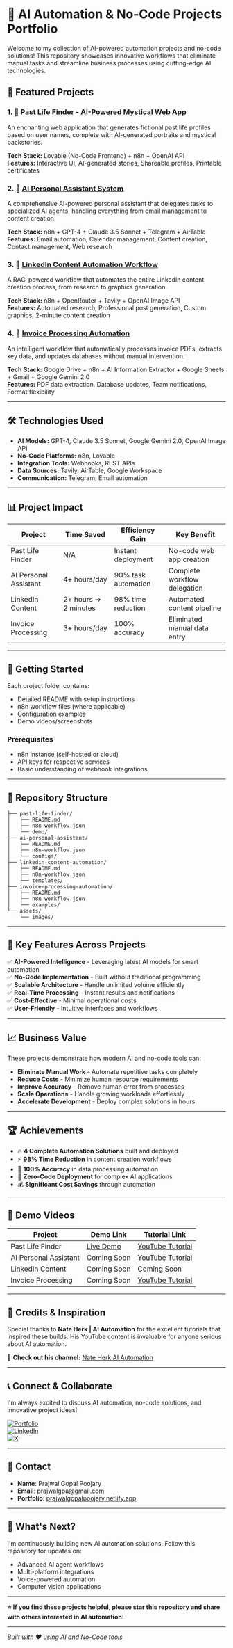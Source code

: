 # 🚀 AI Automation & No-Code Projects Portfolio

Welcome to my collection of AI-powered automation projects and no-code solutions! This repository showcases innovative workflows that eliminate manual tasks and streamline business processes using cutting-edge AI technologies.

## 🌟 Featured Projects

### 1. 🔮 [Past Life Finder - AI-Powered Mystical Web App](https://github.com/PrajwalGpy/Past-Life-Finder)
An enchanting web application that generates fictional past life profiles based on user names, complete with AI-generated portraits and mystical backstories.

**Tech Stack:** Lovable (No-Code Frontend) + n8n + OpenAI API  
**Features:** Interactive UI, AI-generated stories, Shareable profiles, Printable certificates

### 2. 🤖 [AI Personal Assistant System](https://github.com/PrajwalGpy/Personal-Assistant)
A comprehensive AI-powered personal assistant that delegates tasks to specialized AI agents, handling everything from email management to content creation.

**Tech Stack:** n8n + GPT-4 + Claude 3.5 Sonnet + Telegram + AirTable  
**Features:** Email automation, Calendar management, Content creation, Contact management, Web research

### 3. 📝 [LinkedIn Content Automation Workflow](https://github.com/PrajwalGpy/LinkedIn-Content-Automation-Workflow)
A RAG-powered workflow that automates the entire LinkedIn content creation process, from research to graphics generation.

**Tech Stack:** n8n + OpenRouter + Tavily + OpenAI Image API  
**Features:** Automated research, Professional post generation, Custom graphics, 2-minute content creation

### 4. 💼 [Invoice Processing Automation](https://github.com/PrajwalGpy/Invoice-Processing-Automation)
An intelligent workflow that automatically processes invoice PDFs, extracts key data, and updates databases without manual intervention.

**Tech Stack:** Google Drive + n8n + AI Information Extractor + Google Sheets + Gmail + Google Gemini 2.0  
**Features:** PDF data extraction, Database updates, Team notifications, Format flexibility

---

## 🛠️ Technologies Used

- **AI Models:** GPT-4, Claude 3.5 Sonnet, Google Gemini 2.0, OpenAI Image API
- **No-Code Platforms:** n8n, Lovable
- **Integration Tools:** Webhooks, REST APIs
- **Data Sources:** Tavily, AirTable, Google Workspace
- **Communication:** Telegram, Email automation

---

## 📊 Project Impact

| Project | Time Saved | Efficiency Gain | Key Benefit |
|---------|------------|-----------------|-------------|
| Past Life Finder | N/A | Instant deployment | No-code web app creation |
| AI Personal Assistant | 4+ hours/day | 90% task automation | Complete workflow delegation |
| LinkedIn Content | 2+ hours → 2 minutes | 98% time reduction | Automated content pipeline |
| Invoice Processing | 3+ hours/day | 100% accuracy | Eliminated manual data entry |

---

## 🚀 Getting Started

Each project folder contains:
- Detailed README with setup instructions
- n8n workflow files (where applicable)
- Configuration examples
- Demo videos/screenshots

### Prerequisites
- n8n instance (self-hosted or cloud)
- API keys for respective services
- Basic understanding of webhook integrations

---

## 📁 Repository Structure

```
├── past-life-finder/
│   ├── README.md
│   ├── n8n-workflow.json
│   └── demo/
├── ai-personal-assistant/
│   ├── README.md
│   ├── n8n-workflow.json
│   └── configs/
├── linkedin-content-automation/
│   ├── README.md
│   ├── n8n-workflow.json
│   └── templates/
├── invoice-processing-automation/
│   ├── README.md
│   ├── n8n-workflow.json
│   └── examples/
└── assets/
    └── images/
```

---

## 🎯 Key Features Across Projects

✅ **AI-Powered Intelligence** - Leveraging latest AI models for smart automation  
✅ **No-Code Implementation** - Built without traditional programming  
✅ **Scalable Architecture** - Handle unlimited volume efficiently  
✅ **Real-Time Processing** - Instant results and notifications  
✅ **Cost-Effective** - Minimal operational costs  
✅ **User-Friendly** - Intuitive interfaces and workflows

---

## 📈 Business Value

These projects demonstrate how modern AI and no-code tools can:
- **Eliminate Manual Work** - Automate repetitive tasks completely
- **Reduce Costs** - Minimize human resource requirements
- **Improve Accuracy** - Remove human error from processes
- **Scale Operations** - Handle growing workloads effortlessly
- **Accelerate Development** - Deploy complex solutions in hours

---

## 🏆 Achievements

- 🔥 **4 Complete Automation Solutions** built and deployed
- ⚡ **98% Time Reduction** in content creation workflows
- 🎯 **100% Accuracy** in data processing automation
- 🚀 **Zero-Code Deployment** for complex AI applications
- 💰 **Significant Cost Savings** through automation

---

## 🎥 Demo Videos

| Project | Demo Link | Tutorial Link |
|---------|-----------|---------------|
| Past Life Finder | [Live Demo](https://lnkd.in/g55xXMGZ) | [YouTube Tutorial](https://lnkd.in/gsQPwbgb) |
| AI Personal Assistant | Coming Soon | [YouTube Tutorial](https://lnkd.in/gvi2ftau) |
| LinkedIn Content | Coming Soon | Coming Soon |
| Invoice Processing | Coming Soon | [YouTube Tutorial](https://lnkd.in/gsQPwbgb) |

---

## 🙏 Credits & Inspiration

Special thanks to **Nate Herk | AI Automation** for the excellent tutorials that inspired these builds. His YouTube content is invaluable for anyone serious about AI automation.

🎥 **Check out his channel:** [Nate Herk AI Automation](https://lnkd.in/gvi2ftau)

---

## 📞 Connect & Collaborate

I'm always excited to discuss AI automation, no-code solutions, and innovative project ideas!

[![Portfolio](https://img.shields.io/badge/Portfolio-000?style=for-the-badge&logo=ko-fi&logoColor=white)](https://prajwalgopalpoojary.me/)  
[![LinkedIn](https://img.shields.io/badge/LinkedIn-0A66C2?style=for-the-badge&logo=linkedin&logoColor=white)](https://www.linkedin.com/in/prajwalgopalpoojary/)  
[![X](https://img.shields.io/badge/X-000000?style=for-the-badge&logo=x&logoColor=white)](https://x.com/prajwalgpa)

---

## 📧 Contact

- **Name**: Prajwal Gopal Poojary
- **Email**: prajwalgpa@gmail.com
- **Portfolio**: [prajwalgopalpoojary.netlify.app](https://prajwalgopalpoojary.me/)

---

## 🌟 What's Next?

I'm continuously building new AI automation solutions. Follow this repository for updates on:
- Advanced AI agent workflows
- Multi-platform integrations
- Voice-powered automation
- Computer vision applications

---

**⭐ If you find these projects helpful, please star this repository and share with others interested in AI automation!**

---

*Built with ❤️ using AI and No-Code tools*
